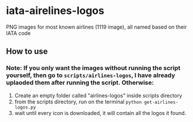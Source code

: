 # iata-airelines-logos
PNG images for most known airlines (1119 image), all named based on their IATA code


## How to use

### Note: If you only want the images without running the script yourself, then go to `scripts/airlines-logos`, I have already uplaoded them after running the script. Otherwise:


1. Create an empty folder called "airlines-logos" inside scripts directory
2. from the scripts directory, run on the terminal `python get-airlines-logos.py`
3. wait until every icon is downloaded, it will contain all the logos it found.
